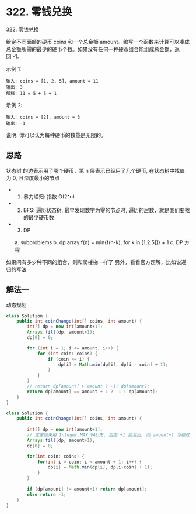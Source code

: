 # 322. 零钱兑换

[322. 零钱兑换](https://leetcode-cn.com/problems/coin-change/)

给定不同面额的硬币 coins 和一个总金额 amount。编写一个函数来计算可以凑成总金额所需的最少的硬币个数。如果没有任何一种硬币组合能组成总金额，返回 -1。

示例 1:

```
输入: coins = [1, 2, 5], amount = 11
输出: 3 
解释: 11 = 5 + 5 + 1
```

示例 2:

```
输入: coins = [2], amount = 3
输出: -1
```

说明:
你可以认为每种硬币的数量是无限的。



## 思路

状态树 的边表示用了哪个硬币，第 n 层表示已经用了几个硬币, 在状态树中找值为 0, 且深度最小的节点

- 1. 暴力递归: 指数 O(2^n)  
- 2. BFS: 遍历状态树, 最早发现数字为零的节点时, 遍历的层数，就是我们要找的最少硬币数  
- 3. DP

  a. subproblems
  b. dp array f(n) = min{f(n-k), for k in [1,2,5])} + 1 
  c. DP 方程

如果问有多少种不同的组合，则和爬楼梯一样了
另外，看看官方题解，比如说递归的写法

## 解法一

动态规划

```Java
class Solution {
    public int coinChange(int[] coins, int amount) {
        int[] dp = new int[amount+1];
        Arrays.fill(dp, amount+1); 
        dp[0] = 0;

        for (int i = 1; i <= amount; i++) {
            for (int coin: coins) {
                if (coin <= i) {
                    dp[i] = Math.min(dp[i], dp[i - coin] + 1);
                }
            }
        }
        // return dp[amount] > amount ? -1: dp[amount];
        return dp[amount] == amount + 1 ? -1 : dp[amount];
    }
}
```

```Java
class Solution {
    public int coinChange(int[] coins, int amount) {
        
        int[] dp = new int[amount+1];
        // 这里如果用 Integer.MAX_VALUE, 后面 +1 会溢出, 而 amount+1 为超过 amount 的第一个数字，刚好拿来当最大值用
        Arrays.fill(dp, amount+1); 
        dp[0] = 0;

        for(int coin: coins) {
            for(int i = coin; i < amount + 1; i++) {
                dp[i] = Math.min(dp[i], dp[i-coin] + 1);
            }
        }
     
        if (dp[amount] != amount+1) return dp[amount];
        else return -1;
    }
}
```